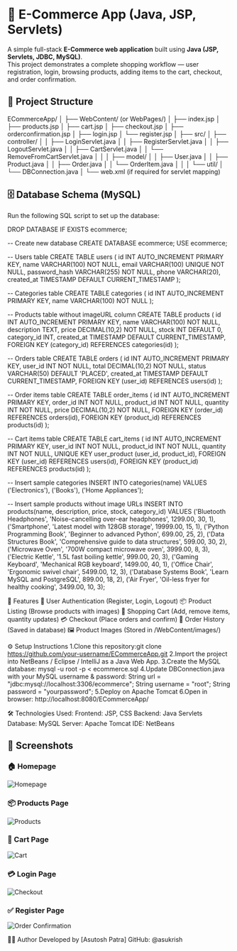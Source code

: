 # 🛒 E-Commerce App (Java, JSP, Servlets)

A simple full-stack **E-Commerce web application** built using **Java (JSP, Servlets, JDBC, MySQL)**.  
This project demonstrates a complete shopping workflow — user registration, login, browsing products, adding items to the cart, checkout, and order confirmation.

## 📂 Project Structure

ECommerceApp/
│
├── WebContent/ (or WebPages/)
│ ├── index.jsp
│ ├── products.jsp
│ ├── cart.jsp
│ ├── checkout.jsp
│ ├── orderconfirmation.jsp
│ ├── login.jsp
│ └── register.jsp
│
├── src/
│ ├── controller/
│ │ ├── LoginServlet.java
│ │ ├── RegisterServlet.java
│ │ ├── LogoutServlet.java
│ │ ├── CartServlet.java
│ │ └── RemoveFromCartServlet.java
│ │
│ ├── model/
│ │ ├── User.java
│ │ ├── Product.java
│ │ ├── Order.java
│ │ └── OrderItem.java
│ │
│ └── util/
│ └── DBConnection.java
│
└── web.xml (if required for servlet mapping)

## 🗄️ Database Schema (MySQL)
Run the following SQL script to set up the database:

DROP DATABASE IF EXISTS ecommerce;

-- Create new database
CREATE DATABASE ecommerce;
USE ecommerce;

-- Users table
CREATE TABLE users (
    id INT AUTO_INCREMENT PRIMARY KEY,
    name VARCHAR(100) NOT NULL,
    email VARCHAR(100) UNIQUE NOT NULL,
    password_hash VARCHAR(255) NOT NULL,
    phone VARCHAR(20),
    created_at TIMESTAMP DEFAULT CURRENT_TIMESTAMP
);

-- Categories table
CREATE TABLE categories (
    id INT AUTO_INCREMENT PRIMARY KEY,
    name VARCHAR(100) NOT NULL
);

-- Products table without imageURL column
CREATE TABLE products (
    id INT AUTO_INCREMENT PRIMARY KEY,
    name VARCHAR(100) NOT NULL,
    description TEXT,
    price DECIMAL(10,2) NOT NULL,
    stock INT DEFAULT 0,
    category_id INT,
    created_at TIMESTAMP DEFAULT CURRENT_TIMESTAMP,
    FOREIGN KEY (category_id) REFERENCES categories(id)
);

-- Orders table
CREATE TABLE orders (
    id INT AUTO_INCREMENT PRIMARY KEY,
    user_id INT NOT NULL,
    total DECIMAL(10,2) NOT NULL,
    status VARCHAR(50) DEFAULT 'PLACED',
    created_at TIMESTAMP DEFAULT CURRENT_TIMESTAMP,
    FOREIGN KEY (user_id) REFERENCES users(id)
);

-- Order items table
CREATE TABLE order_items (
    id INT AUTO_INCREMENT PRIMARY KEY,
    order_id INT NOT NULL,
    product_id INT NOT NULL,
    quantity INT NOT NULL,
    price DECIMAL(10,2) NOT NULL,
    FOREIGN KEY (order_id) REFERENCES orders(id),
    FOREIGN KEY (product_id) REFERENCES products(id)
);

-- Cart items table
CREATE TABLE cart_items (
    id INT AUTO_INCREMENT PRIMARY KEY,
    user_id INT NOT NULL,
    product_id INT NOT NULL,
    quantity INT NOT NULL,
    UNIQUE KEY user_product (user_id, product_id),
    FOREIGN KEY (user_id) REFERENCES users(id),
    FOREIGN KEY (product_id) REFERENCES products(id)
);

-- Insert sample categories
INSERT INTO categories(name) VALUES 
('Electronics'), 
('Books'), 
('Home Appliances');

-- Insert sample products without image URLs
INSERT INTO products(name, description, price, stock, category_id) VALUES
('Bluetooth Headphones', 'Noise-cancelling over-ear headphones', 1299.00, 30, 1),
('Smartphone', 'Latest model with 128GB storage', 19999.00, 15, 1),
('Python Programming Book', 'Beginner to advanced Python', 699.00, 25, 2),
('Data Structures Book', 'Comprehensive guide to data structures', 599.00, 30, 2),
('Microwave Oven', '700W compact microwave oven', 3999.00, 8, 3),
('Electric Kettle', '1.5L fast boiling kettle', 999.00, 20, 3),
('Gaming Keyboard', 'Mechanical RGB keyboard', 1499.00, 40, 1),
('Office Chair', 'Ergonomic swivel chair', 5499.00, 12, 3),
('Database Systems Book', 'Learn MySQL and PostgreSQL', 899.00, 18, 2),
('Air Fryer', 'Oil-less fryer for healthy cooking', 3499.00, 10, 3);

🚀 Features
  👤 User Authentication (Register, Login, Logout)
  📦 Product Listing (Browse products with images)
  🛒 Shopping Cart (Add, remove items, quantity updates)
  💳 Checkout (Place orders and confirm)
  📜 Order History (Saved in database)
  🖼️ Product Images (Stored in /WebContent/images/)

⚙️ Setup Instructions
1.Clone this repository:git clone https://github.com/your-username/ECommerceApp.git
2.Import the project into NetBeans / Eclipse / IntelliJ as a Java Web App.
3.Create the MySQL database: mysql -u root -p < ecommerce.sql
4.Update DBConnection.java with your MySQL username & password:
    String url = "jdbc:mysql://localhost:3306/ecommerce";
    String username = "root";
    String password = "yourpassword";
5.Deploy on Apache Tomcat
6.Open in browser: http://localhost:8080/ECommerceApp/


🛠️ Technologies Used:
         Frontend: JSP, CSS
         Backend: Java Servlets
         Database: MySQL
         Server: Apache Tomcat
         IDE: NetBeans

## 📸 Screenshots

### 🏠 Homepage
![Homepage](screenshots/home.png)

### 📦 Products Page
![Products](screenshots/products.png)

### 🛒 Cart Page
![Cart](screenshots/cart.png)

### 💳 Login Page
![Checkout](screenshots/login.png)

### ✅ Register Page 
![Order Confirmation](screenshots/register.png)

👨‍💻 Author
   Developed by [Asutosh Patra]
   GitHub: @asukrish
